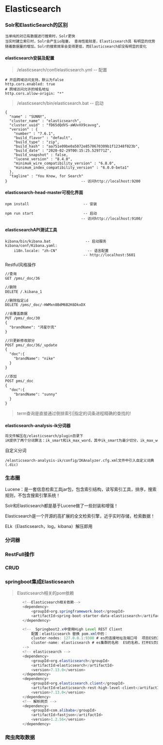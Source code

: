 # Elasticsearch



### Solr和ElasticSearch的区别

```
当单纯的对已有数据进行搜索时，Solr更快
当实时建立索引时，Solr会产生io阻塞， 查询性能较差，Elasticsearch具 有明显的优势
随着数据量的增加，Solr的搜索效率会变得更低，而Elasticsearch却没有明显的变化
```

#### elasticsearch安装及配置

>/elasticsearch/conf/elasticsearch.yml													-- 配置

```
# 开启跨域访问支持，默认为false
http.cors.enabled: true
# 跨域访问允许的域名地址
http.cors.allow-origin: "*"
```

>/elasticsearch/bin/elasticsearch.bat                                                        -- 启动

```
{
  "name" : "SUNNY",
  "cluster_name" : "elasticsearch",
  "cluster_uuid" : "fD65dQdVS-aWUvXX9cavxg",
  "version" : {
    "number" : "7.6.1",
    "build_flavor" : "default",
    "build_type" : "zip",
    "build_hash" : "aa751e09be0a5072e8570670309b1f12348f023b",
    "build_date" : "2020-02-29T00:15:25.529771Z",
    "build_snapshot" : false,
    "lucene_version" : "8.4.0",
    "minimum_wire_compatibility_version" : "6.8.0",
    "minimum_index_compatibility_version" : "6.0.0-beta1"
  },
  "tagline" : "You Know, for Search"
}								   -- 访问http://localhost:9200
```



#### elasticsearch-head-master可视化界面

```
npm install 						-- 安装
```

```
npm run start 						-- 启动
								   -- 访问http://localhost:9100/
```

#### elasticsearchAPI测试工具

```
kibana/bin/kibana.bat				 -- 启动服务
kibana/conf/Kibana.yaml:
	i18n.locale: "zh-CN"              -- 语言配置   
    							    -- http://localhost:5601
```

Restful风格操作

```html
//查询
GET /pms/_doc/36

//删除
DELETE /.kibana_1

//删除指定id
DELETE /pms/_doc/-HWMxn8BdM6B2K6DkxDX

//会覆盖数据
PUT /pms/_doc/30
{
  "brandName": "鸿星尔克"
}

//只更新修改部分
POST pms/_doc/36/_update
{
  "doc":{
    "brandName": "nike"
  }
}

//添加
POST pms/_doc
{
  "doc":{
    "brandName": "sunny"
  }
}
```

>term查询是直接通过倒排索引|指定的词条进程精确的查找的!
>
>

#### elasticsearch-analysis-ik分词器

```html
将文件解压在/elasticsearch/plugin目录下
iK提供了两个分词算法：ik_smart和ik_max_word，其中ik_smart为最少切分，ik_max_word为最细粒度划分
```

自定义分词

```
/elasticsearch-analysis-ik/config/IKAnalyzer.cfg.xml文件中引入自定义词典(.dic)
```



### 生态圈

Lucene：是一套信息检索工具jar包，包含索引结构，读写索引工具，排序，搜索规则，不包含搜索引擎系统！

Solr和Elasticsearch都是基于Lucene做了一些封装和增强！

Elasticsearch是一个开源的高扩展的全文检索引擎，近乎实时存储，检索数据！

ELk（Elasticsearch，log，kibana）解压即用

### 分词器

### RestFull操作

### CRUD

###  springboot集成Elasticsearch

>Elasticsearch相关的pom依赖

```java
        <!--Elasticsearch相关依赖-->
        <dependency>
            <groupId>org.springframework.boot</groupId>
            <artifactId>spring-boot-starter-data-elasticsearch</artifactId>
        </dependency>

        <!--  Springboot2.x中使用High Level REST Client
            配置：elasticsearch 替换 pom.xml中的：
            cluster-nodes: 127.0.0.1:9300 # es的连接地址及端口号  项目ES的IP地址
            cluster-name: elasticsearch # es集群的名称  ES的名称，打开ES页面后"cluster_name"参数的值
        -->
        <!-- elasticsearch -->
        <dependency>
            <groupId>org.elasticsearch</groupId>
            <artifactId>elasticsearch</artifactId>
            <version>7.13.0</version>
        </dependency>
        <dependency>
            <groupId>org.elasticsearch.client</groupId>
            <artifactId>elasticsearch-rest-high-level-client</artifactId>
            <version>7.13.0</version>
        </dependency>
        <!-- 解析网页 -->
        <dependency>
            <groupId>com.alibaba</groupId>
            <artifactId>fastjson</artifactId>
            <version>1.2.56</version>
        </dependency>

```



### 爬虫爬取数据

